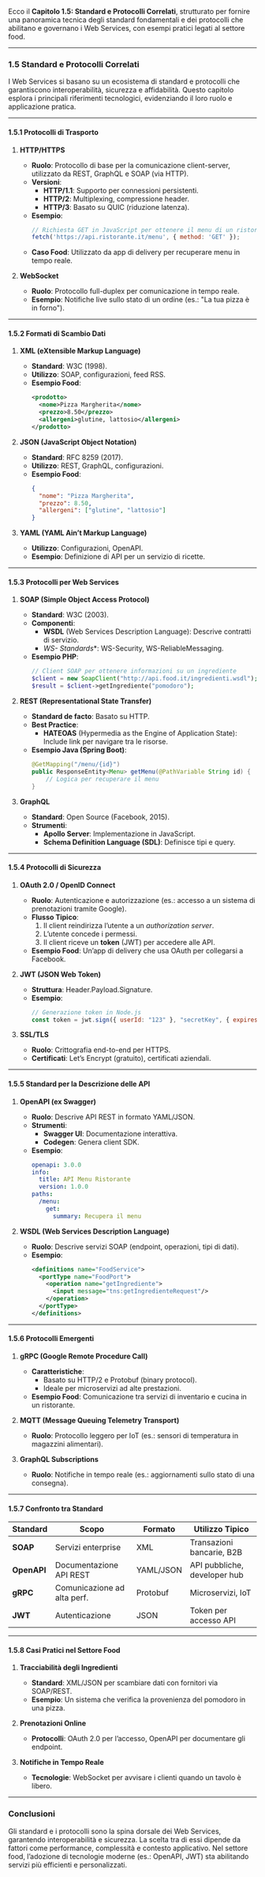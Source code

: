 Ecco il **Capitolo 1.5: Standard e Protocolli Correlati**, strutturato per fornire una panoramica tecnica degli standard fondamentali e dei protocolli che abilitano e governano i Web Services, con esempi pratici legati al settore food.

---

### **1.5 Standard e Protocolli Correlati**  
I Web Services si basano su un ecosistema di standard e protocolli che garantiscono interoperabilità, sicurezza e affidabilità. Questo capitolo esplora i principali riferimenti tecnologici, evidenziando il loro ruolo e applicazione pratica.

---

#### **1.5.1 Protocolli di Trasporto**  
1. **HTTP/HTTPS**  
   - **Ruolo**: Protocollo di base per la comunicazione client-server, utilizzato da REST, GraphQL e SOAP (via HTTP).  
   - **Versioni**:  
     - **HTTP/1.1**: Supporto per connessioni persistenti.  
     - **HTTP/2**: Multiplexing, compressione header.  
     - **HTTP/3**: Basato su QUIC (riduzione latenza).  
   - **Esempio**:  
     ```javascript  
     // Richiesta GET in JavaScript per ottenere il menu di un ristorante  
     fetch('https://api.ristorante.it/menu', { method: 'GET' });  
     ```  
   - **Caso Food**: Utilizzato da app di delivery per recuperare menu in tempo reale.  

2. **WebSocket**  
   - **Ruolo**: Protocollo full-duplex per comunicazione in tempo reale.  
   - **Esempio**: Notifiche live sullo stato di un ordine (es.: "La tua pizza è in forno").  

---

#### **1.5.2 Formati di Scambio Dati**  
1. **XML (eXtensible Markup Language)**  
   - **Standard**: W3C (1998).  
   - **Utilizzo**: SOAP, configurazioni, feed RSS.  
   - **Esempio Food**:  
     ```xml  
     <prodotto>  
       <nome>Pizza Margherita</nome>  
       <prezzo>8.50</prezzo>  
       <allergeni>glutine, lattosio</allergeni>  
     </prodotto>  
     ```  

2. **JSON (JavaScript Object Notation)**  
   - **Standard**: RFC 8259 (2017).  
   - **Utilizzo**: REST, GraphQL, configurazioni.  
   - **Esempio Food**:  
     ```json  
     {  
       "nome": "Pizza Margherita",  
       "prezzo": 8.50,  
       "allergeni": ["glutine", "lattosio"]  
     }  
     ```  

3. **YAML (YAML Ain’t Markup Language)**  
   - **Utilizzo**: Configurazioni, OpenAPI.  
   - **Esempio**: Definizione di API per un servizio di ricette.  

---

#### **1.5.3 Protocolli per Web Services**  
1. **SOAP (Simple Object Access Protocol)**  
   - **Standard**: W3C (2003).  
   - **Componenti**:  
     - **WSDL** (Web Services Description Language): Descrive contratti di servizio.  
     - **WS-* Standards**: WS-Security, WS-ReliableMessaging.  
   - **Esempio PHP**:  
     ```php  
     // Client SOAP per ottenere informazioni su un ingrediente  
     $client = new SoapClient("http://api.food.it/ingredienti.wsdl");  
     $result = $client->getIngrediente("pomodoro");  
     ```  

2. **REST (Representational State Transfer)**  
   - **Standard de facto**: Basato su HTTP.  
   - **Best Practice**:  
     - **HATEOAS** (Hypermedia as the Engine of Application State): Include link per navigare tra le risorse.  
   - **Esempio Java (Spring Boot)**:  
     ```java  
     @GetMapping("/menu/{id}")  
     public ResponseEntity<Menu> getMenu(@PathVariable String id) {  
         // Logica per recuperare il menu  
     }  
     ```  

3. **GraphQL**  
   - **Standard**: Open Source (Facebook, 2015).  
   - **Strumenti**:  
     - **Apollo Server**: Implementazione in JavaScript.  
     - **Schema Definition Language (SDL)**: Definisce tipi e query.  

---

#### **1.5.4 Protocolli di Sicurezza**  
1. **OAuth 2.0 / OpenID Connect**  
   - **Ruolo**: Autenticazione e autorizzazione (es.: accesso a un sistema di prenotazioni tramite Google).  
   - **Flusso Tipico**:  
     1. Il client reindirizza l’utente a un *authorization server*.  
     2. L’utente concede i permessi.  
     3. Il client riceve un **token** (JWT) per accedere alle API.  
   - **Esempio Food**: Un’app di delivery che usa OAuth per collegarsi a Facebook.  

2. **JWT (JSON Web Token)**  
   - **Struttura**: Header.Payload.Signature.  
   - **Esempio**:  
     ```javascript  
     // Generazione token in Node.js  
     const token = jwt.sign({ userId: "123" }, "secretKey", { expiresIn: "1h" });  
     ```  

3. **SSL/TLS**  
   - **Ruolo**: Crittografia end-to-end per HTTPS.  
   - **Certificati**: Let’s Encrypt (gratuito), certificati aziendali.  

---

#### **1.5.5 Standard per la Descrizione delle API**  
1. **OpenAPI (ex Swagger)**  
   - **Ruolo**: Descrive API REST in formato YAML/JSON.  
   - **Strumenti**:  
     - **Swagger UI**: Documentazione interattiva.  
     - **Codegen**: Genera client SDK.  
   - **Esempio**:  
     ```yaml  
     openapi: 3.0.0  
     info:  
       title: API Menu Ristorante  
       version: 1.0.0  
     paths:  
       /menu:  
         get:  
           summary: Recupera il menu  
     ```  

2. **WSDL (Web Services Description Language)**  
   - **Ruolo**: Descrive servizi SOAP (endpoint, operazioni, tipi di dati).  
   - **Esempio**:  
     ```xml  
     <definitions name="FoodService">  
       <portType name="FoodPort">  
         <operation name="getIngrediente">  
           <input message="tns:getIngredienteRequest"/>  
         </operation>  
       </portType>  
     </definitions>  
     ```  

---

#### **1.5.6 Protocolli Emergenti**  
1. **gRPC (Google Remote Procedure Call)**  
   - **Caratteristiche**:  
     - Basato su HTTP/2 e Protobuf (binary protocol).  
     - Ideale per microservizi ad alte prestazioni.  
   - **Esempio Food**: Comunicazione tra servizi di inventario e cucina in un ristorante.  

2. **MQTT (Message Queuing Telemetry Transport)**  
   - **Ruolo**: Protocollo leggero per IoT (es.: sensori di temperatura in magazzini alimentari).  

3. **GraphQL Subscriptions**  
   - **Ruolo**: Notifiche in tempo reale (es.: aggiornamenti sullo stato di una consegna).  

---

#### **1.5.7 Confronto tra Standard**  
| **Standard**       | **Scopo**                | **Formato** | **Utilizzo Tipico**          |  
|---------------------|--------------------------|-------------|-------------------------------|  
| **SOAP**            | Servizi enterprise       | XML         | Transazioni bancarie, B2B    |  
| **OpenAPI**         | Documentazione API REST  | YAML/JSON   | API pubbliche, developer hub  |  
| **gRPC**            | Comunicazione ad alta perf. | Protobuf  | Microservizi, IoT             |  
| **JWT**             | Autenticazione           | JSON        | Token per accesso API         |  

---

#### **1.5.8 Casi Pratici nel Settore Food**  
1. **Tracciabilità degli Ingredienti**  
   - **Standard**: XML/JSON per scambiare dati con fornitori via SOAP/REST.  
   - **Esempio**: Un sistema che verifica la provenienza del pomodoro in una pizza.  

2. **Prenotazioni Online**  
   - **Protocolli**: OAuth 2.0 per l’accesso, OpenAPI per documentare gli endpoint.  

3. **Notifiche in Tempo Reale**  
   - **Tecnologie**: WebSocket per avvisare i clienti quando un tavolo è libero.  

---

### **Conclusioni**  
Gli standard e i protocolli sono la spina dorsale dei Web Services, garantendo interoperabilità e sicurezza. La scelta tra di essi dipende da fattori come performance, complessità e contesto applicativo. Nel settore food, l’adozione di tecnologie moderne (es.: OpenAPI, JWT) sta abilitando servizi più efficienti e personalizzati.  

